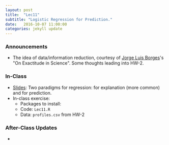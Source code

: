 ```yaml
---
layout: post
title:  "Lec11"
subtitle: "Logistic Regression for Prediction."
date:   2016-10-07 11:00:00
categories: jekyll update
---
```




### Announcements

* The idea of data/information reduction, courtesy of [Jorge Luis
Borges](https://en.wikipedia.org/wiki/Jorge_Luis_Borges)'s "On Exactitude in
Science". Some thoughts leading into HW-2.


### In-Class

* <a href = "http://htmlpreview.github.io/?https://raw.githubusercontent.com/2016-09-Middlebury-Data-Science/Topics/master/Lec11%20Logistic%20Regression%20for%20Prediction/Lec11.html"
target = "_blank">Slides</a>: Two paradigms for regression: for explanation (more common) and for prediction.
* In-class exercise:
    + Packages to install:
    + Code: `Lec11.R`
    + Data: `profiles.csv` from HW-2


### After-Class Updates

* 

